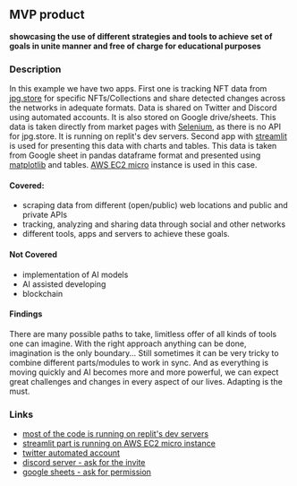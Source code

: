 ## MVP product 
**showcasing the use of different strategies and tools to achieve**
**set of goals in unite manner and free of charge for educational purposes**

### Description
In this example we have two apps.
First one is tracking NFT data from [jpg.store](https://jpg.store) for specific
NFTs/Collections and share detected changes across the networks in adequate formats.
Data is shared on Twitter and Discord using automated accounts. It is also stored on Google drive/sheets. 
This data is taken directly from market pages with [Selenium](https://www.selenium.dev/), as there is no API for jpg.store.
It is running on replit's dev servers.
Second app with [streamlit](https://streamlit.io) is used for presenting this data with charts and tables.
This data is taken from Google sheet in pandas dataframe format and presented using [matplotlib](https://matplotlib.org/) and tables. 
[AWS EC2 micro](https://aws.amazon.com/) instance is used in this case.

#### Covered:
- scraping data from different (open/public) web locations and public and private APIs
- tracking, analyzing and sharing data through social and other networks
- different tools, apps and servers to achieve these goals.

#### Not Covered
- implementation of AI models
- AI assisted developing
- blockchain

#### Findings
There are many possible paths to take, limitless offer of all kinds of tools one can imagine. 
With the right approach anything can be done, imagination is the only boundary... 
Still sometimes it can be very tricky to combine different parts/modules to work in sync. 
And as everything is moving quickly and AI becomes more and more powerful, we can expect great challenges and changes in every aspect of our lives. 
Adapting is the must.  

### Links
- [most of the code is running on replit's dev servers](https://NFTsniper.infinitenigma.repl.co)
- [streamlit part is running on AWS EC2 micro instance](http://34.218.246.192:8501/)
- [twitter automated account](https://twitter.com/JovanSt88177114)
- [discord server - ask for the invite](https://docs.google.com/forms/d/e/1FAIpQLSdaYHD4FFwkJiBTaKJ_M974QhWPR-_c287BB9UOtFuwbF9EhA/viewform?usp=sf_link)
- [google sheets - ask for permission](https://docs.google.com/forms/d/e/1FAIpQLSdaYHD4FFwkJiBTaKJ_M974QhWPR-_c287BB9UOtFuwbF9EhA/viewform?usp=sf_link)

